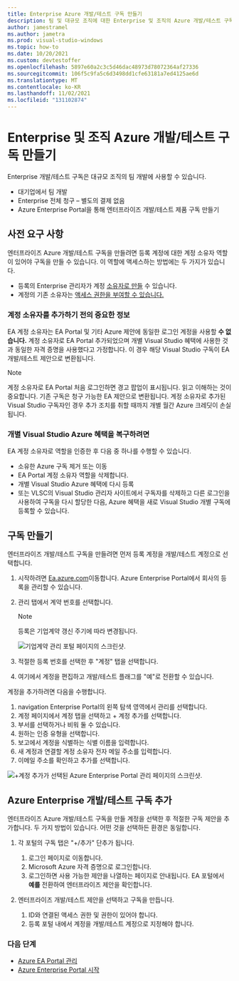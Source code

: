 ```yaml
---
title: Enterprise Azure 개발/테스트 구독 만들기
description: 팀 및 대규모 조직에 대한 Enterprise 및 조직의 Azure 개발/테스트 구독을 만듭니다.
author: jamestramel
ms.author: jametra
ms.prod: visual-studio-windows
ms.topic: how-to
ms.date: 10/20/2021
ms.custom: devtestoffer
ms.openlocfilehash: 5897e60a2c3c5d46dac48973d78072364af27336
ms.sourcegitcommit: 106f5c9fa5c6d3498dd1cfe63181a7ed4125ae6d
ms.translationtype: MT
ms.contentlocale: ko-KR
ms.lasthandoff: 11/02/2021
ms.locfileid: "131102874"
---
```

# <a name="creating-enterprise-and-organization-azure-devtest-subscriptions"></a>Enterprise 및 조직 Azure 개발/테스트 구독 만들기

Enterprise 개발/테스트 구독은 대규모 조직의 팀 개발에 사용할 수 있습니다.

- 대기업에서 팀 개발  
- Enterprise 전체 청구 – 별도의 결제 없음  
- Azure Enterprise Portal을 통해 엔터프라이즈 개발/테스트 제품 구독 만들기  

## <a name="prerequisites"></a>사전 요구 사항

엔터프라이즈 Azure 개발/테스트 구독을 만들려면 등록 계정에 대한 계정 소유자 역할이 있어야 구독을 만들 수 있습니다. 이 역할에 액세스하는 방법에는 두 가지가 있습니다.  

- 등록의 Enterprise 관리자가 계정 [소유자로 만들](../../cost-management-billing/manage/grant-access-to-create-subscription.md) 수 있습니다.  
- 계정의 기존 소유자는 [액세스 권한을 부여할 수 있습니다.](../../cost-management-billing/manage/grant-access-to-create-subscription.md)  

### <a name="important-information-before-you-add-account-owners"></a>계정 소유자를 추가하기 전의 중요한 정보

EA 계정 소유자는 EA Portal 및 기타 Azure 제안에 동일한 로그인 계정을 사용할 **수 없습니다.** 계정 소유자로 EA Portal 추가되었으며 개별 Visual Studio 혜택에 사용한 것과 동일한 자격 증명을 사용했다고 가정합니다. 이 경우 해당 Visual Studio 구독이 EA 개발/테스트 제안으로 변환됩니다.  

> [!Note]  
> 계정 소유자로 EA Portal 처음 로그인하면 경고 팝업이 표시됩니다. 읽고 이해하는 것이 중요합니다. 기존 구독은 청구 가능한 EA 제안으로 변환됩니다. 계정 소유자로 추가된 Visual Studio 구독자인 경우 추가 조치를 취할 때까지 개별 월간 Azure 크레딧이 손실됩니다.

### <a name="to-recover-your-individual-visual-studio-azure-benefits"></a>개별 Visual Studio Azure 혜택을 복구하려면  

EA 계정 소유자로 역할을 인증한 후 다음 중 하나를 수행할 수 있습니다.  

- 소유한 Azure 구독 제거 또는 이동  
- EA Portal 계정 소유자 역할을 삭제합니다.  
- 개별 Visual Studio Azure 혜택에 다시 등록  
- 또는 VLSC의 Visual Studio 관리자 사이트에서 구독자를 삭제하고 다른 로그인을 사용하여 구독을 다시 할당한 다음, Azure 혜택을 새로 Visual Studio 개별 구독에 등록할 수 있습니다.  

## <a name="create-your-subscription"></a>구독 만들기

엔터프라이즈 개발/테스트 구독을 만들려면 먼저 등록 계정을 개발/테스트 계정으로 선택합니다.  

1. 시작하려면 [Ea.azure.com](https://ea.azure.com)이동합니다. Azure Enterprise Portal에서 회사의 등록을 관리할 수 있습니다.  
2. 관리 탭에서 계약 번호를 선택합니다.  

    > [!Note]
    > 등록은 기업계약 갱신 주기에 따라 변경됩니다.
    
    ![기업계약 관리 포털 페이지의 스크린샷.](media/quickstart-create-enterprise-devtest-subscriptions/ea-manage-portal.png "Azure Enterprise Portal에서 회사의 등록을 관리합니다.")
    
3. 적절한 등록 번호를 선택한 후 "계정" 탭을 선택합니다.  
4. 여기에서 계정을 편집하고 개발/테스트 플래그를 "예"로 전환할 수 있습니다.  

계정을 추가하려면 다음을 수행합니다.  

1. navigation Enterprise Portal의 왼쪽 탐색 영역에서 관리를 선택합니다.  
2. 계정 페이지에서 계정 탭을 선택하고 + 계정 추가를 선택합니다.  
3. 부서를 선택하거나 비워 둘 수 있습니다.
4. 원하는 인증 유형을 선택합니다.  
5. 보고에서 계정을 식별하는 식별 이름을 입력합니다.  
6. 새 계정과 연결할 계정 소유자 전자 메일 주소를 입력합니다.  
7. 이메일 주소를 확인하고 추가를 선택합니다.  

![+계정 추가가 선택된 Azure Enterprise Portal 관리 페이지의 스크린샷.](media/quickstart-create-enterprise-devtest-subscriptions/add-account.png "계정 추가를 클릭합니다.")

## <a name="add-your-azure-enterprise-devtest-subscription"></a>Azure Enterprise 개발/테스트 구독 추가

엔터프라이즈 Azure 개발/테스트 구독을 만들 계정을 선택한 후 적절한 구독 제안을 추가합니다. 두 가지 방법이 있습니다. 어떤 것을 선택하든 환경은 동일합니다.  

1. 각 포털의 구독 탭은 "+/추가" 단추가 됩니다. 
    1. 로그인 페이지로 이동합니다.
    1. Microsoft Azure 자격 증명으로 로그인합니다.
    1. 로그인하면 사용 가능한 제안을 나열하는 페이지로 안내됩니다. EA 포털에서 **예를** 전환하여 엔터프라이즈 제안을 확인합니다.
    
1. 엔터프라이즈 개발/테스트 제안을 선택하고 구독을 만듭니다.
    1. ID와 연결된 액세스 권한 및 권한이 있어야 합니다.
    1. 등록 포털 내에서 계정을 개발/테스트 계정으로 지정해야 합니다.

### <a name="next-steps"></a>다음 단계  

- [Azure EA Portal 관리](../../cost-management-billing/manage/ea-portal-administration.md)
- [Azure Enterprise Portal 시작](../../cost-management-billing/manage/ea-portal-get-started.md)
